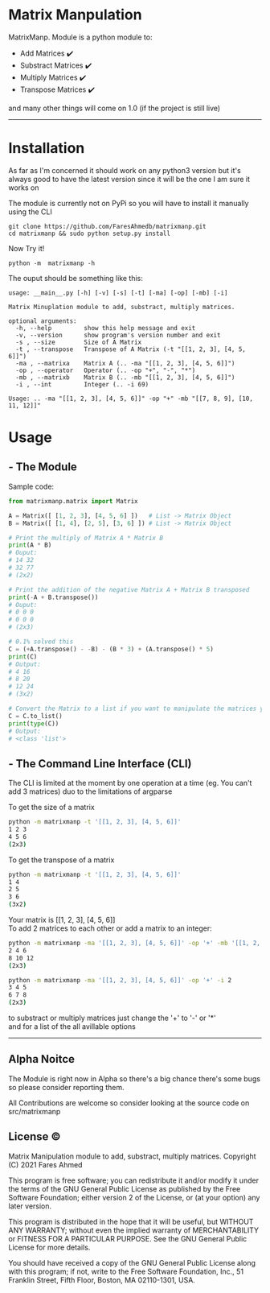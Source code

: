 # Matrix Manpulation
MatrixManp. Module is a python module to:
- Add Matrices :heavy_check_mark:
- Substract Matrices :heavy_check_mark:
- Multiply Matrices :heavy_check_mark:
- Transpose Matrices :heavy_check_mark:

and many other things will come on 1.0 (if the project is still live)

---

# Installation
As far as I'm concerned it should work on any python3 version but it's always good to have the latest version since it will be the one I am sure it works on

The module is currently not on PyPi so you will have to install it manually using the CLI
```
git clone https://github.com/FaresAhmedb/matrixmanp.git
cd matrixmanp && sudo python setup.py install
```

Now Try it! 
```
python -m  matrixmanp -h
```

The ouput should be something like this:
```
usage: __main__.py [-h] [-v] [-s] [-t] [-ma] [-op] [-mb] [-i]

Matrix Minuplation module to add, substract, multiply matrices.

optional arguments:
  -h, --help         show this help message and exit
  -v, --version      show program's version number and exit
  -s , --size        Size of A Matrix
  -t , --transpose   Transpose of A Matrix (-t "[[1, 2, 3], [4, 5, 6]]")
  -ma , --matrixa    Matrix A (.. -ma "[[1, 2, 3], [4, 5, 6]]")
  -op , --operator   Operator (.. -op "+", "-", "*")
  -mb , --matrixb    Matrix B (.. -mb "[[1, 2, 3], [4, 5, 6]]")
  -i , --int         Integer (.. -i 69)

Usage: .. -ma "[[1, 2, 3], [4, 5, 6]]" -op "+" -mb "[[7, 8, 9], [10, 11, 12]]"
```

# Usage
## - The Module
Sample code:
```python
from matrixmanp.matrix import Matrix

A = Matrix([ [1, 2, 3], [4, 5, 6] ])   # List -> Matrix Object
B = Matrix([ [1, 4], [2, 5], [3, 6] ]) # List -> Matrix Object

# Print the multiply of Matrix A * Matrix B
print(A * B)
# Ouput:
# 14 32
# 32 77
# (2x2)

# Print the addition of the negative Matrix A + Matrix B transposed
print(-A + B.transpose()) 
# Ouput:
# 0 0 0
# 0 0 0
# (2x3)

# 0.1% solved this
C = (+A.transpose() - -B) - (B * 3) + (A.transpose() * 5)
print(C)
# Output:
# 4 16
# 8 20
# 12 24
# (3x2)

# Convert the Matrix to a list if you want to manipulate the matrices yourself
C = C.to_list()
print(type(C))
# Output:
# <class 'list'>
```


## - The Command Line Interface (CLI)
The CLI is limited at the moment by one  operation at a time (eg. You can't add 3 matrices) duo to the limitations of argparse 

To get the size of a matrix
```bash
python -m matrixmanp -t '[[1, 2, 3], [4, 5, 6]]'
1 2 3
4 5 6
(2x3)
```

To get the transpose of a matrix
```bash
python -m matrixmanp -t '[[1, 2, 3], [4, 5, 6]]'
1 4
2 5
3 6
(3x2)
```
Your matrix is [[1, 2, 3], [4, 5, 6]] \
To add 2 matrices to each other or add a matrix to an integer:
```bash
python -m matrixmanp -ma '[[1, 2, 3], [4, 5, 6]]' -op '+' -mb '[[1, 2, 3], [4, 5, 6]]'
2 4 6
8 10 12
(2x3)

python -m matrixmanp -ma '[[1, 2, 3], [4, 5, 6]]' -op '+' -i 2
3 4 5
6 7 8
(2x3)
```
to substract or multiply matrices just change the '+' to '-' or '*' \
and for a list of the all avillable options

---

## Alpha Noitce
The Module is right now in Alpha so there's a big chance there's
some bugs so please consider reporting them.

All Contributions are welcome so consider looking at the source
code on src/matrixmanp

## License &copy;
Matrix Manipulation module to add, substract, multiply matrices.
Copyright (C) 2021 Fares Ahmed

This program is free software; you can redistribute it and/or
modify it under the terms of the GNU General Public License
as published by the Free Software Foundation; either version 2
of the License, or (at your option) any later version.

This program is distributed in the hope that it will be useful,
but WITHOUT ANY WARRANTY; without even the implied warranty of
MERCHANTABILITY or FITNESS FOR A PARTICULAR PURPOSE.  See the
GNU General Public License for more details.

You should have received a copy of the GNU General Public License
along with this program; if not, write to the Free Software
Foundation, Inc., 51 Franklin Street, Fifth Floor, Boston, MA  02110-1301, USA.
